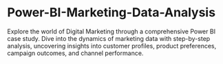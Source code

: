 # Power-BI-Marketing-Data-Analysis
Explore the world of Digital Marketing through a comprehensive Power BI case study. Dive into the dynamics of marketing data with step-by-step analysis, uncovering insights into customer profiles, product preferences, campaign outcomes, and channel performance.
